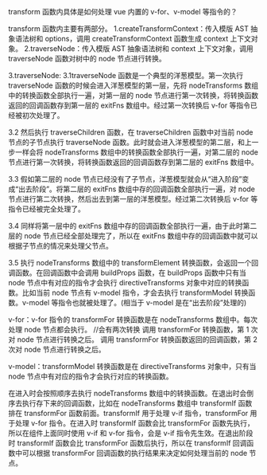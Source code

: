 transform 函数内具体是如何处理 vue 内置的 v-for、v-model 等指令的？

transform 函数内主要有两部分。
1.createTransformContext：传入模版 AST 抽象语法树和 options，调用 createTransformContext 函数生成 context 上下文对象。
2.traverseNode：传入模版 AST 抽象语法树和 context 上下文对象，调用 traverseNode 函数对树中的 node 节点进行转换。

3.traverseNode:
3.1traverseNode 函数是一个典型的洋葱模型。第一次执行 traverseNode 函数的时候会进入洋葱模型的第一层，先将 nodeTransforms 数组中的转换函数全部执行一遍，对第一层的 node 节点进行第一次转换，将转换函数返回的回调函数存到第一层的 exitFns 数组中。经过第一次转换后 v-for 等指令已经被初次处理了。

3.2 然后执行 traverseChildren 函数，在 traverseChildren 函数中对当前 node 节点的子节点执行 traverseNode 函数。此时就会进入洋葱模型的第二层，和上一步一样会将 nodeTransforms 数组中的转换函数全部执行一遍，对第二层的 node 节点进行第一次转换，将转换函数返回的回调函数存到第二层的 exitFns 数组中。

3.3 假如第二层的 node 节点已经没有了子节点，洋葱模型就会从“进入阶段”变成“出去阶段”。将第二层的 exitFns 数组中存的回调函数全部执行一遍，对 node 节点进行第二次转换，然后出去到第一层的洋葱模型。经过第二次转换后 v-for 等指令已经被完全处理了。

3.4 同样将第一层中的 exitFns 数组中存的回调函数全部执行一遍，由于此时第二层的 node 节点已经全部处理完了，所以在 exitFns 数组中存的回调函数中就可以根据子节点的情况来处理父节点。

3.5 执行 nodeTransforms 数组中的 transformElement 转换函数，会返回一个回调函数。在回调函数中会调用 buildProps 函数，在 buildProps 函数中只有当 node 节点中有对应的指令才会执行 directiveTransforms 对象中对应的转换函数。比如当前 node 节点有 v-model 指令，才会去执行 transformModel 转换函数。v-model 等指令也就被处理了。(相当于 v-model 是在“出去阶段”处理的)

v-for：v-for 指令的 transformFor 转换函数是在 nodeTransforms 数组中。每次处理 node 节点都会执行。
//会有两次转换
调用 transformFor 转换函数，第 1 次对 node 节点进行转换之后。
调用 transformFor 转换函数返回的回调函数，第 2 次对 node 节点进行转换之后。

v-model：transformModel 转换函数是在 directiveTransforms 对象中，只有当 node 节点中有对应的指令才会执行对应的转换函数。

在进入时会按照顺序去执行 nodeTransforms 数组中的转换函数。在退出时会倒序去执行存下来的回调函数，比如在 nodeTransforms 数组中 transformIf 函数排在 transformFor 函数前面。transformIf 用于处理 v-if 指令，transformFor 用于处理 v-for 指令。在进入时 transformIf 函数会比 transformFor 函数先执行，所以在组件上面同时使用 v-if 和 v-for 指令，会是 v-if 指令先生效。在退出阶段时 transformIf 函数会比 transformFor 函数后执行，所以在 transformIf 回调函数中可以根据 transformFor 回调函数的执行结果来决定如何处理当前的 node 节点。
